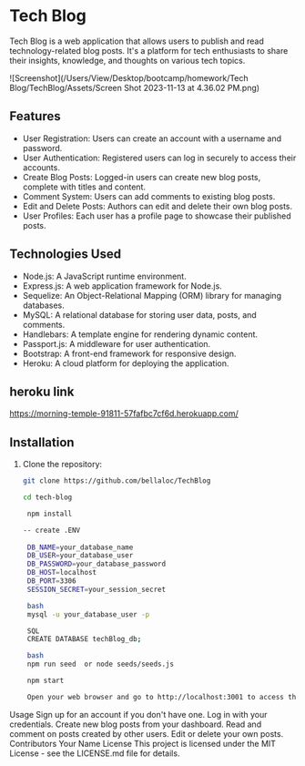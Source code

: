 # Tech Blog

Tech Blog is a web application that allows users to publish and read technology-related blog posts. It's a platform for tech enthusiasts to share their insights, knowledge, and thoughts on various tech topics.

![Screenshot](/Users/View/Desktop/bootcamp/homework/Tech Blog/TechBlog/Assets/Screen Shot 2023-11-13 at 4.36.02 PM.png)


## Features

- User Registration: Users can create an account with a username and password.
- User Authentication: Registered users can log in securely to access their accounts.
- Create Blog Posts: Logged-in users can create new blog posts, complete with titles and content.
- Comment System: Users can add comments to existing blog posts.
- Edit and Delete Posts: Authors can edit and delete their own blog posts.
- User Profiles: Each user has a profile page to showcase their published posts.

## Technologies Used

- Node.js: A JavaScript runtime environment.
- Express.js: A web application framework for Node.js.
- Sequelize: An Object-Relational Mapping (ORM) library for managing databases.
- MySQL: A relational database for storing user data, posts, and comments.
- Handlebars: A template engine for rendering dynamic content.
- Passport.js: A middleware for user authentication.
- Bootstrap: A front-end framework for responsive design.
- Heroku: A cloud platform for deploying the application.

## heroku link
https://morning-temple-91811-57fafbc7cf6d.herokuapp.com/

## Installation

1. Clone the repository:

   ```bash
   git clone https://github.com/bellaloc/TechBlog

   cd tech-blog

    npm install

   -- create .ENV
 
    DB_NAME=your_database_name
    DB_USER=your_database_user
    DB_PASSWORD=your_database_password
    DB_HOST=localhost
    DB_PORT=3306
    SESSION_SECRET=your_session_secret

    bash
    mysql -u your_database_user -p

    SQL
    CREATE DATABASE techBlog_db;

    bash
    npm run seed  or node seeds/seeds.js

    npm start

    Open your web browser and go to http://localhost:3001 to access the application.

Usage
Sign up for an account if you don't have one.
Log in with your credentials.
Create new blog posts from your dashboard.
Read and comment on posts created by other users.
Edit or delete your own posts.
Contributors
Your Name
License
This project is licensed under the MIT License - see the LICENSE.md file for details.

